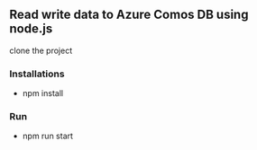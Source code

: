## Read write data to Azure Comos DB using node.js

clone the project

### Installations
* npm install

### Run

* npm run start

